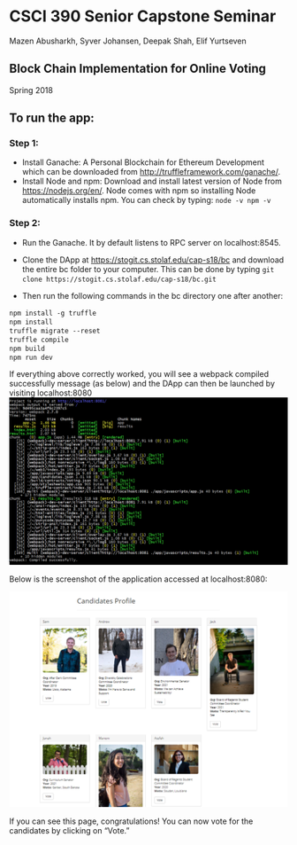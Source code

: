 # CSCI 390 Senior Capstone Seminar
Mazen Abusharkh, Syver Johansen, Deepak Shah, Elif Yurtseven

## Block Chain Implementation for Online Voting
Spring 2018

## To run the app:


### Step 1:

* Install Ganache: A Personal Blockchain for Ethereum Development which can be downloaded from http://truffleframework.com/ganache/.
* Install Node and npm: Download and install latest version of Node from https://nodejs.org/en/. Node comes with npm so installing Node automatically installs npm. You can check by typing:
`node -v
npm -v
`
### Step 2:

* Run the Ganache. It by default listens to RPC server on localhost:8545.
* Clone the DApp at https://stogit.cs.stolaf.edu/cap-s18/bc and download the entire bc folder to your computer. This can be done by typing `git clone https://stogit.cs.stolaf.edu/cap-s18/bc.git`

* Then run the following commands in the bc directory one after another:
```
npm install -g truffle 
npm install 
truffle migrate --reset
truffle compile
npm build
npm run dev
```
If everything above correctly worked, you will see a webpack compiled successfully message (as below) and the DApp can then be launched by visiting localhost:8080
![alt text](/app/images/terminal.PNG "Screenshot1")

Below is the screenshot of the application accessed at localhost:8080:

![alt text](/app/images/voting_demo.PNG "Screenshot2")

If you can see this page, congratulations! You can now vote for the candidates by clicking on “Vote.”

